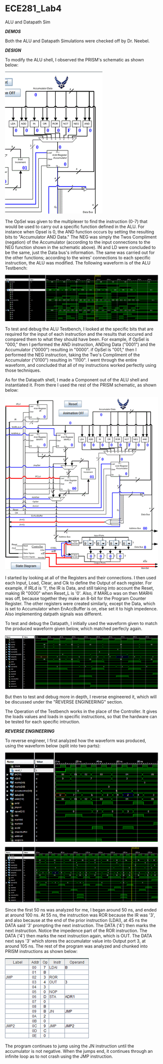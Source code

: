 ECE281_Lab4
===========

ALU and Datapath Sim

__*DEMOS*__


Both the ALU and Datapath Simulations were checked off by Dr. Neebel.


__*DESIGN*__


To modify the ALU shell, I observed the PRISM's schematic as shown below:


![](https://github.com/dustyweisner/ECE281_Lab4/blob/master/PRISM_ALU.GIF?raw=true)


The OpSel was given to the multiplexer to find the instruction (0-7) that would be used to carry out a specific function defined in the ALU. For instance when Opsel is 0, the AND function occurs by setting the resulting bits to "Accumulator AND Data." The NEG was simply the Twos Compliment (negation) of the Accumulator (according to the input connections to the NEG function shown in the schematic above). IN and LD were concluded to be the same, just the Data bus's information. The same was carried out for the other functions; according to the wires' connections to each specific instruction, the ALU was modified. The following waveform is of the ALU Testbench:


![](https://github.com/dustyweisner/ECE281_Lab4/blob/master/ALUSim.GIF?raw=true)


To test and debug the ALU Testbench, I looked at the specific bits that are required for the input of each instruction and the results that occured and compared them to what they should have been. For example, if OpSel is "000," then I performed the AND instruction, ANDing Data ("0001") and the Accumulator ("0000") resulting in "0000". if OpSel is "001," then I performed the NEG instruction, taking the Two's Compliment of the Accumulator ("0100") resulting in "1100". I went through the entire waveform, and concluded that all of my instructions worked perfectly using those techniques.


As for the Datapath shell, I made a Component out of the ALU shell and instantiated it. From there I used the rest of the PRISM schematic, as shown below:


![](https://github.com/dustyweisner/ECE281_Lab4/blob/master/PRISM_Schematic.GIF?raw=true)


I started by looking at all of the Registers and their connections. I then used each Input, Load, Clear, and Clk to define the Output of each register. For example, if IRLd is '1', the IR is Data, and still taking into account the Reset, making IR "0000" when Reset_L is '0'. Also, if MARLo was on then MARHi was off, because together they make an 8-bit for the Program Counter Register. The other registers were created similarly, except the Data, which is set to 
Accumulator when EnAccBuffer is on, else set it to high impedence. Also implementing datpath signals was different. 


To test and debug the Datapath, I initially used the waveform given to match the produced waveform given below, which matched perfecly again.


![](https://github.com/dustyweisner/ECE281_Lab4/blob/master/DatapathSim.GIF?raw=true)


But then to test and debug more in depth, I reverse engineered it, which will be discussed under the "REVERSE ENGINEERING" section.


The Operation of the Testbench works in the place of the Controller. It gives the loads values and loads in specific instructions, so that the hardware can be tested for each specific intruction.


__*REVERSE ENGINEERING*__


To reverse engineer, I first analyzed how the waveform was produced, using the waveform below (split into two parts):


![](https://github.com/dustyweisner/ECE281_Lab4/blob/master/SIMpart1.GIF?raw=true)

![](https://github.com/dustyweisner/ECE281_Lab4/blob/master/SIMpart2.GIF?raw=true)


Since the first 50 ns was analyzed for me, I began around 50 ns, and ended at around 100 ns. At 55 ns, the instruction was ROR because the IR was '3', and also because at the end of the prior instruction (LDAI), at 45 ns the DATA said '3' prompting the next instruction. The DATA ('4') then marks the next instruction. Notice the impedence part of the ROR instruction. The DATA ('4') then marks the next instruction again, which is OUT. The DATA next says '3' which stores the accumulator value into Output port 3, at around 105 ns. The rest of the program was analyzed and chunked into PRISM instructions as shown below:


![](https://github.com/dustyweisner/ECE281_Lab4/blob/master/PRISM_Reverse.GIF?raw=true)


The program continues to jump using the JN instruction until the accumulator is not negative. When the jumps end, it continues through an infinite loop as to not crash using the JMP instruction. 

